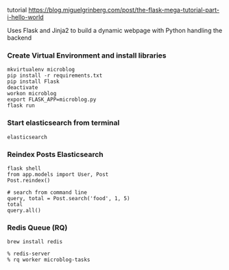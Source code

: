 
tutorial
https://blog.miguelgrinberg.com/post/the-flask-mega-tutorial-part-i-hello-world

Uses Flask and Jinja2 to build a dynamic webpage with Python handling the backend

### Create Virtual Environment and install libraries
```
mkvirtualenv microblog
pip install -r requirements.txt
pip install Flask
deactivate
workon microblog
export FLASK_APP=microblog.py
flask run
```

### Start elasticsearch from terminal
```
elasticsearch
```

### Reindex Posts Elasticsearch
```
flask shell
from app.models import User, Post
Post.reindex()

# search from command line
query, total = Post.search('food', 1, 5)
total
query.all()
```

### Redis Queue (RQ)
```
brew install redis

% redis-server
% rq worker microblog-tasks
```
